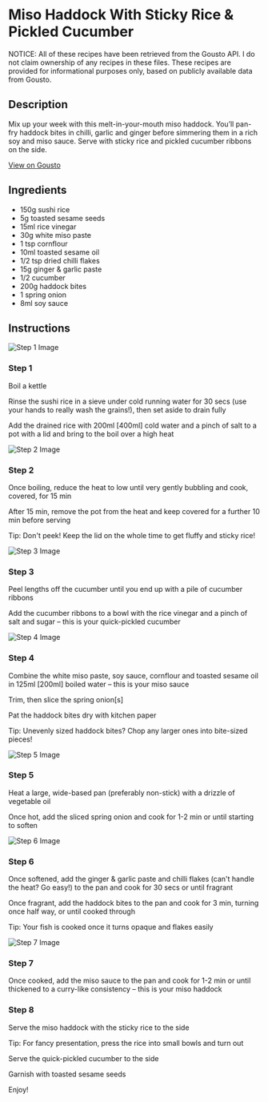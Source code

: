# Miso Haddock With Sticky Rice & Pickled Cucumber

NOTICE: All of these recipes have been retrieved from the Gousto API. I do not claim ownership of any recipes in these files. These recipes are provided for informational purposes only, based on publicly available data from Gousto.

## Description

Mix up your week with this melt-in-your-mouth miso haddock. You’ll pan-fry haddock bites in chilli, garlic and ginger before simmering them in a rich soy and miso sauce. Serve with sticky rice and pickled cucumber ribbons on the side.

[View on Gousto](https://www.gousto.co.uk/recipes/cookbook/miso-cod-with-sticky-rice-pickled-cucumber)

## Ingredients

- 150g sushi rice
- 5g toasted sesame seeds
- 15ml rice vinegar
- 30g white miso paste
- 1 tsp cornflour
- 10ml toasted sesame oil
- 1/2 tsp dried chilli flakes
- 15g ginger & garlic paste
- 1/2 cucumber
- 200g haddock bites
- 1 spring onion
- 8ml soy sauce

## Instructions

![Step 1 Image](https://production-media.gousto.co.uk/cms/recipe-step-image/Step-1-copy-13-1681053238256-x200.jpg)

### Step 1

Boil a kettle

Rinse the sushi rice in a sieve under cold running water for 30 secs (use your hands to really wash the grains!), then set aside to drain fully

Add the drained rice with 200ml <span class="text-danger">[400ml] </span>cold water and a pinch of salt to a pot with a lid and bring to the boil over a high heat

![Step 2 Image](https://production-media.gousto.co.uk/cms/recipe-step-image/Step-2-copy-12-1681053242186-x200.jpg)

### Step 2

Once boiling, reduce the heat to low until very gently bubbling and cook, covered, for 15 min

After 15 min, remove the pot from the heat and keep covered for a further 10 min before serving

Tip: Don't peek! Keep the lid on the whole time to get fluffy and sticky rice!

![Step 3 Image](https://production-media.gousto.co.uk/cms/recipe-step-image/Step-3-copy-11-1681053245800-x200.jpg)

### Step 3

Peel lengths off the cucumber until you end up with a pile of cucumber ribbons

Add the cucumber ribbons to a bowl with the rice vinegar and a pinch of salt and sugar – this is your quick-pickled cucumber

![Step 4 Image](https://production-media.gousto.co.uk/cms/recipe-step-image/Step-4-copy-9-1681053249406-x200.jpg)

### Step 4

Combine the white miso paste, soy sauce, cornflour and toasted sesame oil in 125ml<span class="text-danger"> [200ml] </span>boiled water – this is your miso sauce

Trim, then slice the spring onion<span class="text-danger">[s]</span>

Pat the haddock bites dry with kitchen paper

Tip: Unevenly sized haddock bites? Chop any larger ones into bite-sized pieces!

![Step 5 Image](https://production-media.gousto.co.uk/cms/recipe-step-image/Step-5-copy-8-1681053253068-x200.jpg)

### Step 5

Heat a large, wide-based pan (preferably non-stick) with a drizzle of vegetable oil

Once hot, add the sliced spring onion and cook for 1-2 min or until starting to soften

![Step 6 Image](https://production-media.gousto.co.uk/cms/recipe-step-image/Step-6-copy-8-1681053257719-x200.jpg)

### Step 6

Once softened, add the ginger & garlic paste and chilli flakes (can't handle the heat? Go easy!) to the pan and cook for 30 secs or until fragrant

Once fragrant, add the haddock bites to the pan and cook for 3 min, turning once half way, or until cooked through

Tip: Your fish is cooked once it turns opaque and flakes easily

![Step 7 Image](https://production-media.gousto.co.uk/cms/recipe-step-image/Step-7-copy-11-1681053261843-x200.jpg)

### Step 7

Once cooked, add the miso sauce to the pan and cook for 1-2 min or until thickened to a curry-like consistency – this is your miso haddock

### Step 8

Serve the miso haddock with the sticky rice to the side

Tip: For fancy presentation, press the rice into small bowls and turn out

Serve the quick-pickled cucumber to the side

Garnish with toasted sesame seeds

Enjoy!

